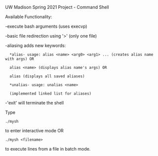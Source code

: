 UW Madison Spring 2021 Project - Command Shell

Available Functionality:

   -execute bash arguments (uses execvp)

   -basic file redirection using '>' (only one file)

   -aliasing adds new keywords:

      *alias- usage: alias <name> <arg0> <arg1> ... (creates alias name with args) OR
   
      alias <name> (displays alias name's args) OR
   
      alias (displays all saved aliases)
   
      *unalias- usage: unalias <name>
   
      (implemented linked list for aliases)
   
   -'exit' will terminate the shell
   
Type
```
./mysh
```
to enter interactive mode OR
```
./mysh <filename>
```
to execute lines from a file in batch mode.
